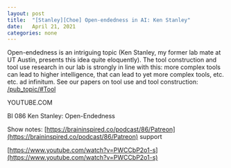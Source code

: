 ```yaml
---
layout: post
title:  "[Stanley][Choe] Open-endedness in AI: Ken Stanley"
date:   April 21, 2021
categories: none
---
```


Open-endedness is an intriguing topic (Ken Stanley, my former lab mate at UT Austin, presents this idea quite eloquently). The tool construction and tool use research in our lab is strongly in line with this: more complex tools can lead to higher intelligence, that can lead to yet more complex tools, etc. etc. ad infinitum. See our papers on tool use and tool construction: [/pub_topic/#Tool](/pub_topic/#Tool)




YOUTUBE.COM




BI 086 Ken Stanley: Open-Endedness

Show notes: [https://braininspired.co/podcast/86/Patreon](https://braininspired.co/podcast/86/Patreon) support



[https://www.youtube.com/watch?v=PWCCbP2o1-s](https://www.youtube.com/watch?v=PWCCbP2o1-s)



 


